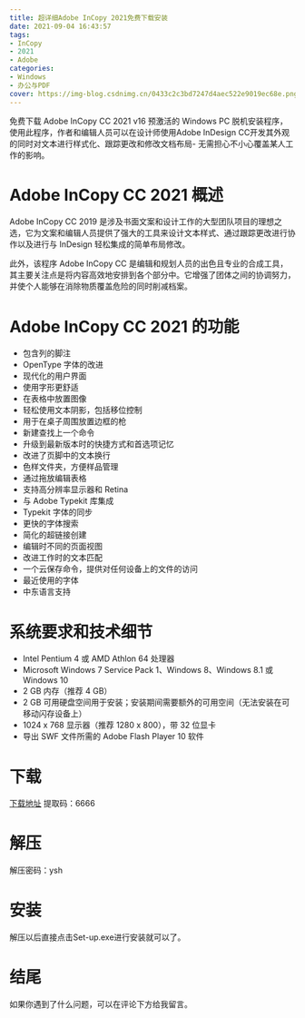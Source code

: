 ```yaml
---
title: 超详细Adobe InCopy 2021免费下载安装
date: 2021-09-04 16:43:57
tags:
- InCopy
- 2021
- Adobe
categories: 
- Windows
- 办公与PDF
cover: https://img-blog.csdnimg.cn/0433c2c3bd7247d4aec522e9019ec68e.png
---
```


免费下载 Adob​​e InCopy CC 2021 v16 预激活的 Windows PC 脱机安装程序，使用此程序，作者和编辑人员可以在设计师使用Adobe InDesign CC开发其外观的同时对文本进行样式化、跟踪更改和修改文档布局- 无需担心不小心覆盖某人工作的影响。

# Adobe InCopy CC 2021 概述
Adobe InCopy CC 2019 是涉及书面文案和设计工作的大型团队项目的理想之选，它为文案和编辑人员提供了强大的工具来设计文本样式、通过跟踪更改进行协作以及进行与 InDesign 轻松集成的简单布局修改。

此外，该程序 Adob​​e InCopy CC 是编辑和规划人员的出色且专业的合成工具，其主要关注点是将内容高效地安排到各个部分中。它增强了团体之间的协调努力，并使个人能够在消除物质覆盖危险的同时削减档案。

# Adobe InCopy CC 2021 的功能
- 包含列的脚注
- OpenType 字体的改进
- 现代化的用户界面
- 使用字形更舒适
- 在表格中放置图像
- 轻松使用文本阴影，包括移位控制
- 用于在桌子周围放置边框的枪
- 新建查找上一个命令
- 升级到最新版本时的快捷方式和首选项记忆
- 改进了页脚中的文本换行
- 色样文件夹，方便样品管理
- 通过拖放编辑表格
- 支持高分辨率显示器和 Retina
- 与 Adob​​e Typekit 库集成
- Typekit 字体的同步
- 更快的字体搜索
- 简化的超链接创建
- 编辑时不同的页面视图
- 改进工作时的文本匹配
- 一个云保存命令，提供对任何设备上的文件的访问
- 最近使用的字体
- 中东语言支持

# 系统要求和技术细节
- Intel Pentium 4 或 AMD Athlon 64 处理器
- Microsoft Windows 7 Service Pack 1、Windows 8、Windows 8.1 或 Windows 10
- 2 GB 内存（推荐 4 GB）
- 2 GB 可用硬盘空间用于安装；安装期间需要额外的可用空间（无法安装在可移动闪存设备上）
- 1024 x 768 显示器（推荐 1280 x 800），带 32 位显卡
- 导出 SWF 文件所需的 Adob​​e Flash Player 10 软件

# 下载
[下载地址](https://pan.baidu.com/s/11DRRGjx77VF95U0ZIBJCug)
提取码：6666

# 解压
解压密码：ysh

# 安装
解压以后直接点击Set-up.exe进行安装就可以了。

# 结尾
如果你遇到了什么问题，可以在评论下方给我留言。
